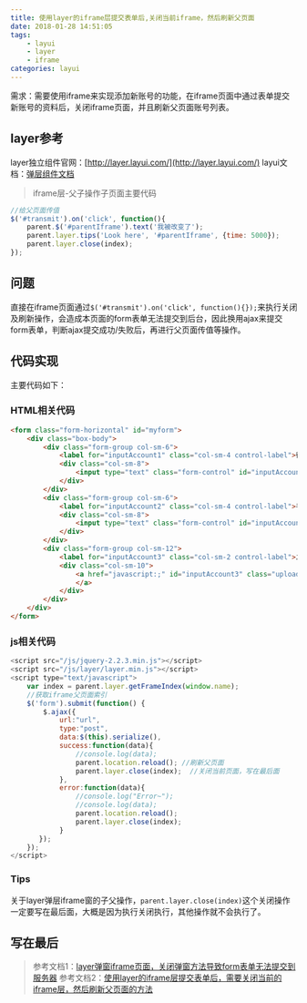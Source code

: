 ```yaml
---
title: 使用layer的iframe层提交表单后,关闭当前iframe，然后刷新父页面
date: 2018-01-28 14:51:05
tags: 
    - layui
    - layer
    - iframe
categories: layui
---
```


需求：需要使用iframe来实现添加新账号的功能，在iframe页面中通过表单提交新账号的资料后，关闭iframe页面，并且刷新父页面账号列表。
## layer参考

layer独立组件官网：[http://layer.layui.com/](http://layer.layui.com/)
layui文档：[弹层组件文档](http://www.layui.com/doc/modules/layer.html)
> iframe层-父子操作子页面主要代码
``` javascript
//给父页面传值
$('#transmit').on('click', function(){
    parent.$('#parentIframe').text('我被改变了');
    parent.layer.tips('Look here', '#parentIframe', {time: 5000});
    parent.layer.close(index);
});
```

## 问题
直接在iframe页面通过`$('#transmit').on('click', function(){});`来执行关闭及刷新操作，会造成本页面的form表单无法提交到后台，因此换用ajax来提交form表单，判断ajax提交成功/失败后，再进行父页面传值等操作。

## 代码实现
主要代码如下：
### HTML相关代码
``` html
<form class="form-horizontal" id="myform">
	<div class="box-body">
		<div class="form-group col-sm-6">
			<label for="inputAccount1" class="col-sm-4 control-label">微信号</label>
			<div class="col-sm-8">
				<input type="text" class="form-control" id="inputAccount1" placeholder="微信号">
			</div>
		</div>
		<div class="form-group col-sm-6">
			<label for="inputAccount2" class="col-sm-4 control-label">手机号</label>
			<div class="col-sm-8">
				<input type="text" class="form-control" id="inputAccount2" placeholder="手机号">
			</div>
		</div>
		<div class="form-group col-sm-12">
			<label for="inputAccount3" class="col-sm-2 control-label">二维码</label>
			<div class="col-sm-10">
				<a href="javascript:;" id="inputAccount3" class="upload">点击上传图片<input class="change" type="file" multiple="multiple" />
				</a>
			</div>
		</div>
	</div>
</form>
```

### js相关代码

``` javascript
<script src="/js/jquery-2.2.3.min.js"></script>
<script src="/js/layer/layer.min.js"></script>
<script type="text/javascript">
	var index = parent.layer.getFrameIndex(window.name);
	//获取iframe父页面索引
    $('form').submit(function() {
    	$.ajax({
            url:"url",
            type:"post",
            data:$(this).serialize(),
            success:function(data){
                //console.log(data);
                parent.location.reload(); //刷新父页面
		        parent.layer.close(index);  //关闭当前页面，写在最后面
            },
            error:function(data){
            	//console.log("Error~");
                //console.log(data);
                parent.location.reload();
		        parent.layer.close(index);
            }
       });   
	});
</script>
```

### Tips
关于layer弹层iframe窗的子父操作，`parent.layer.close(index)`这个关闭操作一定要写在最后面，大概是因为执行关闭执行，其他操作就不会执行了。

## 写在最后

> 参考文档1：[layer弹窗iframe页面，关闭弹窗方法导致form表单无法提交到服务器](http://blog.csdn.net/u011848397/article/details/52353226?locationNum=11)
> 参考文档2：[使用layer的iframe层提交表单后，需要关闭当前的iframe层，然后刷新父页面的方法](http://blog.csdn.net/u011020900/article/details/52083166)
